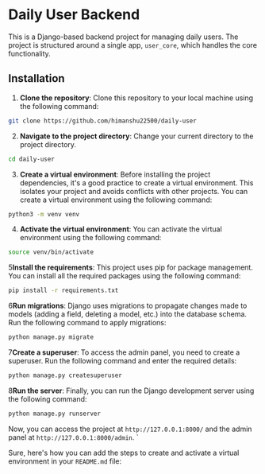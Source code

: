 # Daily User Backend

This is a Django-based backend project for managing daily users. The project is structured around a single app, `user_core`, which handles the core functionality.

## Installation

1. **Clone the repository**: Clone this repository to your local machine using the following command:

```bash
git clone https://github.com/himanshu22500/daily-user
```

2. **Navigate to the project directory**: Change your current directory to the project directory.

```bash
cd daily-user
```

3. **Create a virtual environment**: Before installing the project dependencies, it's a good practice to create a virtual environment. This isolates your project and avoids conflicts with other projects. You can create a virtual environment using the following command:

```bash
python3 -m venv venv
```

4. **Activate the virtual environment**: You can activate the virtual environment using the following command:

```bash
source venv/bin/activate
```

5**Install the requirements**: This project uses pip for package management. You can install all the required packages using the following command:

```bash
pip install -r requirements.txt
```

6**Run migrations**: Django uses migrations to propagate changes made to models (adding a field, deleting a model, etc.) into the database schema. Run the following command to apply migrations:

```bash
python manage.py migrate
```

7**Create a superuser**: To access the admin panel, you need to create a superuser. Run the following command and enter the required details:

```bash
python manage.py createsuperuser
```

8**Run the server**: Finally, you can run the Django development server using the following command:

```bash
python manage.py runserver
```

Now, you can access the project at `http://127.0.0.1:8000/` and the admin panel at `http://127.0.0.1:8000/admin`.
`


Sure, here's how you can add the steps to create and activate a virtual environment in your `README.md` file:

```markdown
